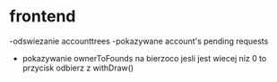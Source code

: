 # frontend

-odswiezanie accounttrees
-pokazywane account's pending requests
- pokazywanie ownerToFounds na bierzoco jesli jest wiecej niz 0 to przycisk odbierz z withDraw()